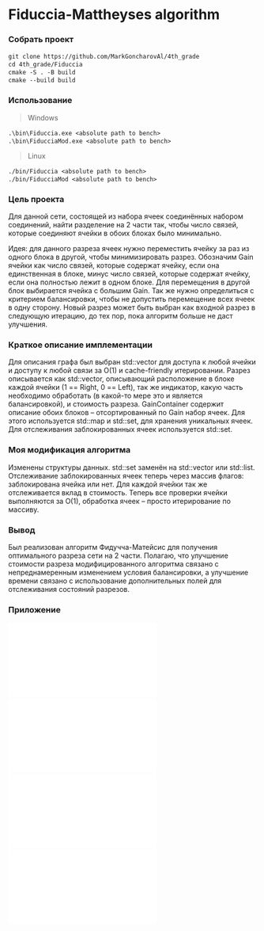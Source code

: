 # Fiduccia-Mattheyses algorithm

### Собрать проект

```
git clone https://github.com/MarkGoncharovAl/4th_grade
cd 4th_grade/Fiduccia
cmake -S . -B build
cmake --build build
```

### Использование

> Windows
```
.\bin\Fiduccia.exe <absolute path to bench>
.\bin\FiducciaMod.exe <absolute path to bench>
```
> Linux
```
./bin/Fiduccia <absolute path to bench>
./bin/FiducciaMod <absolute path to bench>
```

### Цель проекта

Для данной сети, состоящей из набора ячеек соединённых набором соединений, найти разделение на 2 части так, чтобы число связей, которые соединяют ячейки в обоих блоках было минимально.

Идея: для данного разреза ячеек нужно переместить ячейку за раз из одного блока в другой, чтобы минимизировать разрез. Обозначим Gain ячейки как число связей, которые содержат ячейку, если она единственная в блоке, минус число связей, которые содержат ячейку, если она полностью лежит в одном блоке. Для перемещения в другой блок выбирается ячейка с большим Gain. Так же нужно определиться с критерием балансировки, чтобы не допустить перемещение всех ячеек в одну сторону. Новый разрез может быть выбран как входной разрез в следующую итерацию, до тех пор, пока алгоритм больше не даст улучшения.

### Краткое описание имплементации
Для описания графа был выбран std::vector для доступа к любой ячейки и доступу к любой связи за O(1) и cache-friendly итерировании. Разрез описывается как std::vector, описывающий расположение в блоке каждой ячейки (1 == Right, 0 == Left), так же индикатор, какую часть необходимо обработать (в какой-то мере это и является балансировкой), и стоимость разреза. GainContainer содержит описание обоих блоков – отсортированный по Gain набор ячеек. Для этого используется std::map и std::set, для хранения уникальных ячеек. Для отслеживания заблокированных ячеек используется std::set.

### Моя модификация алгоритма
Изменены структуры данных. std::set заменён на std::vector или std::list. Отслеживание заблокированных ячеек теперь через массив флагов: заблокирована ячейка или нет. Для каждой ячейки так же отслеживается вклад в стоимость. Теперь все проверки ячейки выполняются за O(1), обработка ячеек – просто итерирование по массиву.

### Вывод 
Был реализован алгоритм Фидучча-Матейсис для получения оптимального разреза сети на 2 части. Полагаю, что улучшение стоимости разреза модифицированного алгоритма связано с непреднамеренным изменением условия балансировки, а улучшение времени связано с использование дополнительных полей для отслеживания состояний разрезов.

### Приложение

![Edges](graphics/Edges.pdf)
![Test](graphics/Test.pdf)
![Vertices](graphics/Vertices.pdf)
![Gain](graphics/Gain.pdf)